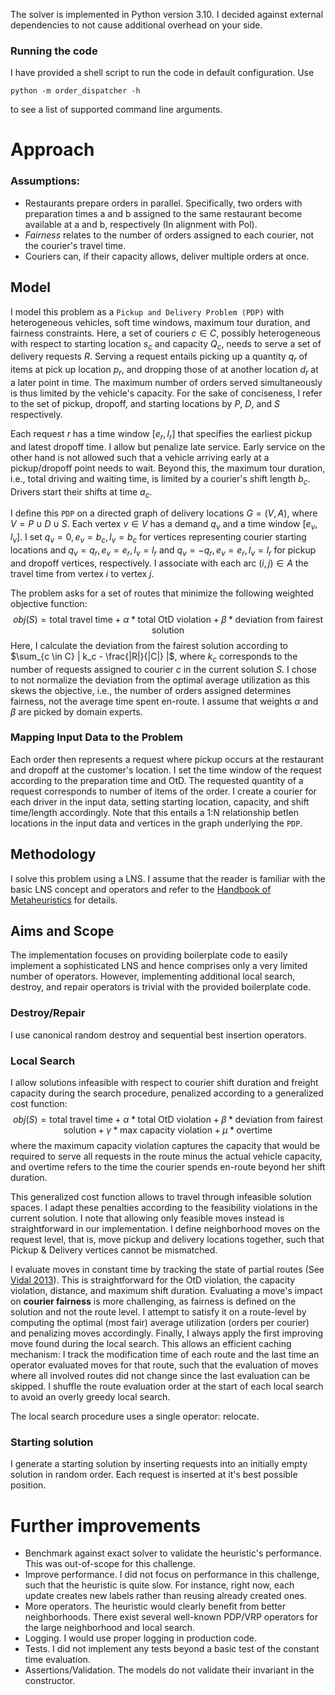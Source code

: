 The solver is implemented in Python version 3.10. I decided against external dependencies to not cause additional overhead on your side.

### Running the code

I have provided a shell script to run the code in default configuration. Use
```shell
python -m order_dispatcher -h
```
to see a list of supported command line arguments.

# Approach

### Assumptions:
* Restaurants prepare orders in parallel. Specifically, two orders with preparation times a and b assigned to the same restaurant become available at a and b, respectively (In alignment with Pol).
* *Fairness* relates to the number of orders assigned to each courier, not the courier's travel time.
* Couriers can, if their capacity allows, deliver multiple orders at once.

## Model

I model this problem as a `Pickup and Delivery Problem (PDP)` with heterogeneous vehicles, soft time windows, 
maximum tour duration, and fairness constraints. Here, a set of couriers $c \in C$, possibly heterogeneous with 
respect to starting location $s_c$ and capacity $Q_c$, needs to serve a set of delivery requests $R$. Serving a 
request entails picking up a quantity $q_r$ of items at pick up location $p_r$, and dropping those of at another 
location $d_r$ at a later point in time. The maximum number of orders served simultaneously is thus limited by the 
vehicle's capacity. For the sake of conciseness, I refer to the set of pickup, dropoff, and starting locations by $P$,
$D$, and $S$ respectively.

Each request $r$ has a time window $[e_r, l_r]$ that specifies the earliest 
pickup and latest dropoff time. I allow but penalize late service. Early service on the other hand is not allowed 
such that a vehicle arriving early at a pickup/dropoff point needs to wait. Beyond this, the maximum tour duration, 
i.e., total driving and waiting time, is limited by a courier's shift length $b_c$. Drivers start their shifts at time
$a_c$.

I define this `PDP` on a directed graph of delivery locations $G = (V, A)$, where $V = P \cup D \cup S$.
Each vertex $v \in V$ has a demand $q_v$ and a time window $[e_v, l_v]$. I set $q_v = 0, e_v = b_c, l_v = b_c$ for vertices 
representing courier starting locations and $q_v = q_r, e_v = e_r, l_v = l_r$ and $q_v = -q_r, e_v = e_r, l_v = l_r$ 
for pickup and dropoff vertices, respectively. I associate with each arc $(i, j) \in A$ the travel time from vertex 
$i$ to vertex $j$. 

The problem asks for a set of routes that minimize the following weighted objective function:
$$ obj(S) = \text{total travel time} + \alpha * \text{total OtD violation} + \beta * \text{deviation from fairest solution} $$
Here, I calculate the deviation from the fairest solution according to $\sum_{c \in C} | k_c - \frac{|R|}{|C|} |$, 
where $k_c$ corresponds to the number of requests assigned to courier $c$ in the current solution $S$. 
I chose to not normalize the deviation from the optimal average utilization as this skews the objective, i.e., 
the number of orders assigned determines fairness, not the average time spent en-route. 
I assume that weights $\alpha$ and $\beta$ are picked by domain experts. 

### Mapping Input Data to the Problem

Each order then represents a request where pickup occurs at the restaurant and dropoff at the customer's location.
I set the time window of the request according to the preparation time and OtD. The requested quantity of a request 
corresponds to number of items of the order.
I create a courier for each driver in the input data, setting starting location, capacity, and shift time/length accordingly.
Note that this entails a 1:N relationship betIen locations in the input data and vertices in the graph underlying the `PDP`.

## Methodology

I solve this problem using a LNS. I assume that the reader is familiar with the basic LNS concept and operators and 
refer to the [Handbook of Metaheuristics](https://link.springer.com/chapter/10.1007/978-1-4419-1665-5_13) for details.

## Aims and Scope

The implementation focuses on providing boilerplate code to easily implement a sophisticated LNS and hence
comprises only a very limited number of operators. However, implementing additional local search, destroy, and 
repair operators is trivial with the provided boilerplate code.

### Destroy/Repair

I use canonical random destroy and sequential best insertion operators.

### Local Search

I allow solutions infeasible with respect to courier shift duration and freight capacity during the search procedure, 
penalized according to a generalized cost function:
$$ obj(S) = \text{total travel time} + \alpha * \text{total OtD violation} + \beta * \text{deviation from fairest solution} + \gamma * \text{max capacity violation} + \mu * \text{overtime} $$
where the maximum capacity violation captures the capacity that would be required to serve all requests in the route 
minus the actual vehicle capacity, and overtime refers to the time the courier spends en-route beyond her shift duration. 

This generalized cost function allows to travel through infeasible solution spaces. I adapt these penalties according 
to the feasibility violations in the current solution. I note that allowing only feasible moves instead is 
straightforward in our implementation. I define neighborhood moves on the request level, that is, 
move pickup and delivery locations together, such that Pickup & Delivery vertices cannot be mismatched.

I evaluate moves in constant time by tracking the state of partial routes (See [Vidal 2013](https://doi.org/10.1016/j.cor.2012.07.018)).
This is straightforward for the OtD violation, the capacity violation, distance, and maximum shift duration. 
Evaluating a move's impact on **courier fairness** is more challenging, as fairness is defined on the solution and 
not the route level. I attempt to satisfy it on a route-level by computing the optimal (most fair) average utilization 
(orders per courier) and penalizing moves accordingly. Finally, I always apply the first improving move found during the 
local search. This allows an efficient caching mechanism: I track the modification time of each route and the last time 
an operator evaluated moves for that route, such that the evaluation of moves where all involved routes did not change 
since the last evaluation can be skipped. I shuffle the route evaluation order at the start of each local search to 
avoid an overly greedy local search.

The local search procedure uses a single operator: relocate.

### Starting solution

I generate a starting solution by inserting requests into an initially empty solution in random order. Each request is
inserted at it's best possible position.

# Further improvements

* Benchmark against exact solver to validate the heuristic's performance. This was out-of-scope for this challenge.
* Improve performance. I did not focus on performance in this challenge, such that the heuristic is quite slow. For instance, right now, each update creates new labels rather than reusing already created ones.
* More operators. The heuristic would clearly benefit from better neighborhoods. There exist several well-known PDP/VRP operators for the large neighborhood and local search.
* Logging. I would use proper logging in production code.
* Tests. I did not implement any tests beyond a basic test of the constant time evaluation.
* Assertions/Validation. The models do not validate their invariant in the constructor.